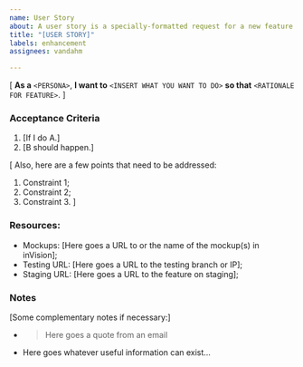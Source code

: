 ```yaml
---
name: User Story
about: A user story is a specially-formatted request for a new feature
title: "[USER STORY]"
labels: enhancement
assignees: vandahm

---
```


[
**As a** `<PERSONA>`, **I want to** `<INSERT WHAT YOU WANT TO DO>` **so that** `<RATIONALE FOR FEATURE>`.
]

### Acceptance Criteria

1. [If I do A.]
1. [B should happen.]

[
Also, here are a few points that need to be addressed:

1. Constraint 1;
1. Constraint 2;
1. Constraint 3.
]


### Resources:

* Mockups: [Here goes a URL to or the name of the mockup(s) in inVision];
* Testing URL: [Here goes a URL to the testing branch or IP];
* Staging URL: [Here goes a URL to the feature on staging];


### Notes

[Some complementary notes if necessary:]

* > Here goes a quote from an email
* Here goes whatever useful information can exist…
